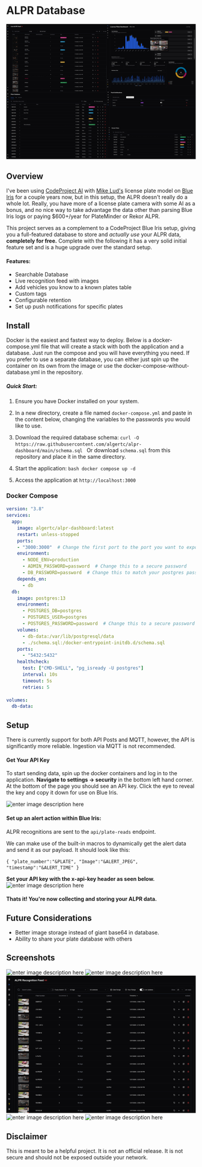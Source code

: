 # ALPR Database

![enter image description here](https://raw.githubusercontent.com/algertc/ALPR-Database/refs/heads/main/Images/Hero.jpg)

## Overview

I've been using [CodeProject AI](https://github.com/codeproject/CodeProject.AI-Server) with [Mike Lud's](https://github.com/MikeLud) license plate model on [Blue Iris](https://blueirissoftware.com/) for a couple years now, but in this setup, the ALPR doesn't really do a whole lot. Really, you have more of a license plate camera with some AI as a bonus, and no nice way to take advantage the data other than parsing Blue Iris logs or paying $600+/year for PlateMinder or Rekor ALPR.

This project serves as a complement to a CodeProject Blue Iris setup, giving you a full-featured database to store and _actually use_ your ALPR data, **completely for free.** Complete with the following it has a very solid initial feature set and is a huge upgrade over the standard setup.

#### Features:

- Searchable Database
- Live recognition feed with images
- Add vehicles you know to a known plates table
- Custom tags
- Configurable retention
- Set up push notifications for specific plates

## Install

Docker is the easiest and fastest way to deploy. Below is a docker-compose.yml file that will create a stack with both the application and a database. Just run the compose and you will have everything you need. If you prefer to use a separate database, you can either just spin up the container on its own from the image or use the docker-compose-without-database.yml in the repository.

##### Quick Start:

1. Ensure you have Docker installed on your system.

2. In a new directory, create a file named `docker-compose.yml` and paste in the content below, changing the variables to the passwords you would like to use.

3. Download the required database schema:
   `curl -O https://raw.githubusercontent.com/algertc/alpr-dashboard/main/schema.sql `
   Or download `schema.sql` from this repository and place it in the same directory.

4. Start the application: `bash docker compose up -d `

5. Access the application at `http://localhost:3000`

### Docker Compose

```yaml
version: "3.8"
services:
  app:
    image: algertc/alpr-dashboard:latest
    restart: unless-stopped
	ports:
	- "3000:3000"  # Change the first port to the port you want to expose
	environment:
      - NODE_ENV=production
      - ADMIN_PASSWORD=password  # Change this to a secure password
      - DB_PASSWORD=password  # Change this to match your postgres password
    depends_on:
      - db
  db:
    image: postgres:13
    environment:
      - POSTGRES_DB=postgres
      - POSTGRES_USER=postgres
      - POSTGRES_PASSWORD=password  # Change this to a secure password
    volumes:
      - db-data:/var/lib/postgresql/data
      - ./schema.sql:/docker-entrypoint-initdb.d/schema.sql
    ports:
      - "5432:5432"
    healthcheck:
      test: ["CMD-SHELL", "pg_isready -U postgres"]
      interval: 10s
      timeout: 5s
      retries: 5

volumes:
  db-data:
```

## Setup

There is currently support for both API Posts and MQTT, however, the API is significantly more reliable. Ingestion via MQTT is not recommended.

#### Get Your API Key

To start sending data, spin up the docker containers and log in to the application. **Navigate to settings -> security** in the bottom left hand corner. At the bottom of the page you should see an API key. Click the eye to reveal the key and copy it down for use on Blue Iris.

![enter image description here](https://raw.githubusercontent.com/algertc/ALPR-Database/refs/heads/main/Images/apikey.png)

#### Set up an alert action within Blue Iris:

ALPR recognitions are sent to the `api/plate-reads` endpoint.

We can make use of the built-in macros to dynamically get the alert data and send it as our payload. It should look like this:

    { "plate_number":"&PLATE", "Image":"&ALERT_JPEG", "timestamp":"&ALERT_TIME" }

**Set your API key with the x-api-key header as seen below.**
![enter image description here](https://raw.githubusercontent.com/algertc/ALPR-Database/refs/heads/main/Images/blueiris.png)

#### Thats it! You're now collecting and storing your ALPR data.

## Future Considerations

- Better image storage instead of giant base64 in database.
- Ability to share your plate database with others

## Screenshots

![enter image description here](https://raw.githubusercontent.com/algertc/ALPR-Database/refs/heads/main/Images/4.png)
![enter image description here](https://raw.githubusercontent.com/algertc/ALPR-Database/refs/heads/main/Images/3.png)
![enter image description here](https://github.com/algertc/ALPR-Database/blob/main/Images/2.png?raw=true)
![enter image description here](https://raw.githubusercontent.com/algertc/ALPR-Database/refs/heads/main/Images/1.png)
![enter image description here](https://raw.githubusercontent.com/algertc/ALPR-Database/refs/heads/main/Images/5.png)

## Disclaimer

This is meant to be a helpful project. It is not an official release. It is not secure and should not be exposed outside your network.
